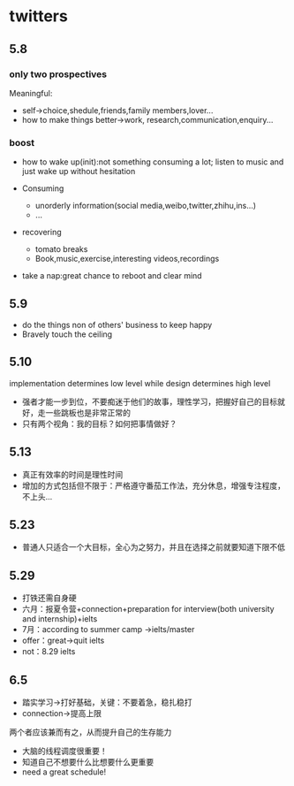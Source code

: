 # twitters

## 5.8

### only two prospectives

Meaningful:

- self->choice,shedule,friends,family members,lover...
- how to make things better->work, research,communication,enquiry...

### boost

- how to wake up(init):not something consuming a lot; listen to music and just wake up without hesitation
- Consuming
  - unorderly information(social media,weibo,twitter,zhihu,ins...)
  - ...

- recovering
  - tomato breaks
  - Book,music,exercise,interesting videos,recordings

- take a nap:great chance to reboot and clear mind

## 5.9

- do the things non of others' business to keep happy
- Bravely touch the ceiling

## 5.10

implementation determines low level while design determines high level

- 强者才能一步到位，不要痴迷于他们的故事，理性学习，把握好自己的目标就好，走一些跳板也是非常正常的
- 只有两个视角：我的目标？如何把事情做好？

## 5.13

- 真正有效率的时间是理性时间
- 增加的方式包括但不限于：严格遵守番茄工作法，充分休息，增强专注程度，不上头...

## 5.23

- 普通人只适合一个大目标，全心为之努力，并且在选择之前就要知道下限不低

## 5.29

- 打铁还需自身硬
- 六月：报夏令营+connection+preparation for interview(both university and internship)+ielts
- 7月：according to summer camp ->ielts/master
- offer：great->quit ielts
- not：8.29 ielts

## 6.5

- 踏实学习->打好基础，关键：不要着急，稳扎稳打
- connection->提高上限

两个者应该兼而有之，从而提升自己的生存能力

- 大脑的线程调度很重要！
- 知道自己不想要什么比想要什么更重要
- need a great schedule!
